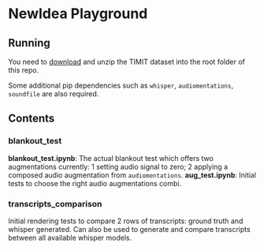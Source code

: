 # NewIdea Playground

## Running
You need to [download](https://figshare.com/articles/dataset/TIMIT_zip/5802597) and unzip the TIMIT dataset into the root folder of this repo.

Some additional pip dependencies such as `whisper`, `audiomentations`, `soundfile` are also required.

## Contents
### blankout_test
**blankout_test.ipynb**: The actual blankout test which offers two augmentations currently: 1 setting audio signal to zero; 2 applying a composed audio augmentation from `audiomentations`.
**aug_test.ipynb**: Initial tests to choose the right audio augmentations combi.

### transcripts_comparison
Initial rendering tests to compare 2 rows of transcripts: ground truth and whisper generated. Can also be used to generate and compare transcripts between all available whisper models.